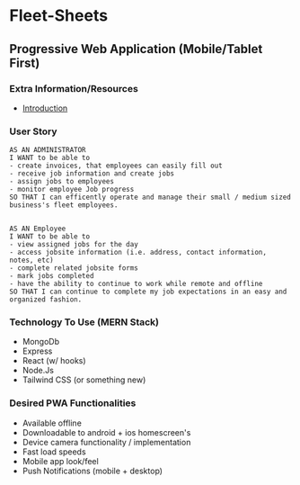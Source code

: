 # Fleet-Sheets
## Progressive Web Application (Mobile/Tablet First)

### Extra Information/Resources
* [Introduction](https://developer.mozilla.org/en-US/docs/Web/Progressive_web_apps/Introduction)

### User Story
    AS AN ADMINISTRATOR
    I WANT to be able to  
    - create invoices, that employees can easily fill out
    - receive job information and create jobs
    - assign jobs to employees
    - monitor employee Job progress
    SO THAT I can efficently operate and manage their small / medium sized business's fleet employees.


    AS AN Employee
    I WANT to be able to 
    - view assigned jobs for the day
    - access jobsite information (i.e. address, contact information, notes, etc)
    - complete related jobsite forms 
    - mark jobs completed
    - have the ability to continue to work while remote and offline
    SO THAT I can continue to complete my job expectations in an easy and organized fashion.

### Technology To Use (MERN Stack)
* MongoDb
* Express
* React (w/ hooks)
* Node.Js
* Tailwind CSS (or something new)

### Desired PWA Functionalities 
* Available offline
* Downloadable to android + ios homescreen's
* Device camera functionality / implementation
* Fast load speeds
* Mobile app look/feel
* Push Notifications (mobile + desktop)
